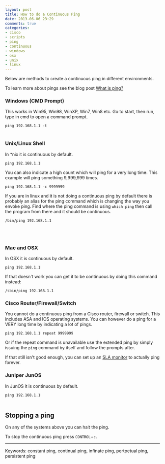 ```yaml
---
layout: post
title: How to do a Continuous Ping
date: 2013-06-06 23:29
comments: true
categories:
- cisco
- scripts
- ping
- continuous
- windows
- osx
- unix
- linux
---
```

Below are methods to create a continuous ping in different environments.

To learn more about pings see the blog post [What is ping?](http://www.tunnelsup.com/what-is-ping/)

### Windows (CMD Prompt)
This works in Win95, Win98, WinXP, Win7, Win8 etc. Go to start, then run, type in cmd to open a command prompt.

`ping 192.168.1.1 -t`
<br><br>

### Unix/Linux Shell
In \*nix it is continuous by default. 

`ping 192.168.1.1`

You can also indicate a high count which will ping for a very long time. This example will ping something 9,999,999 times.

`ping 192.168.1.1 -c 9999999`

If you are in linux and it is not doing a continuous ping by default there is probably an alias for the ping command which is changing the way you envoke ping. Find where the ping command is using `which ping` then call the program from there and it should be continuous.

`/bin/ping 192.168.1.1`

<br><br>

### Mac and OSX
In OSX it is continuous by default. 

`ping 192.168.1.1`

If that doesn't work you can get it to be continuous by doing this command instead:

`/sbin/ping 192.168.1.1`
<br>

### Cisco Router/Firewall/Switch
You cannot do a continuous ping from a Cisco router, firewall or switch. This includes ASA and IOS operating systems. You can however do a ping for a VERY long time by indicating a lot of pings.

`ping 192.168.1.1 repeat 9999999`

Or if the repeat command is unavailable use the extended ping by simply issuing the `ping` command by itself and follow the prompts after.

If that still isn't good enough, you can set up an [SLA monitor](/cisco-asa-and-sla-monitoring/) to actually ping forever.
<br>

### Juniper JunOS
In JunOS it is continuous by default. 

`ping 192.168.1.1`
<br><br>

## Stopping a ping
On any of the systems above you can halt the ping.

To stop the continuous ping press `CONTROL`+`c`.
<br>
<hr>
Keywords: constant ping, continual ping, infinate ping, pertpetual ping, persistent ping